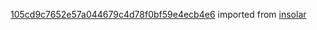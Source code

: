 [105cd9c7652e57a044679c4d78f0bf59e4ecb4e6](https://github.com/insolar/insolar/commit/105cd9c7652e57a044679c4d78f0bf59e4ecb4e6) imported from [insolar](https://github.com/insolar/insolar)
